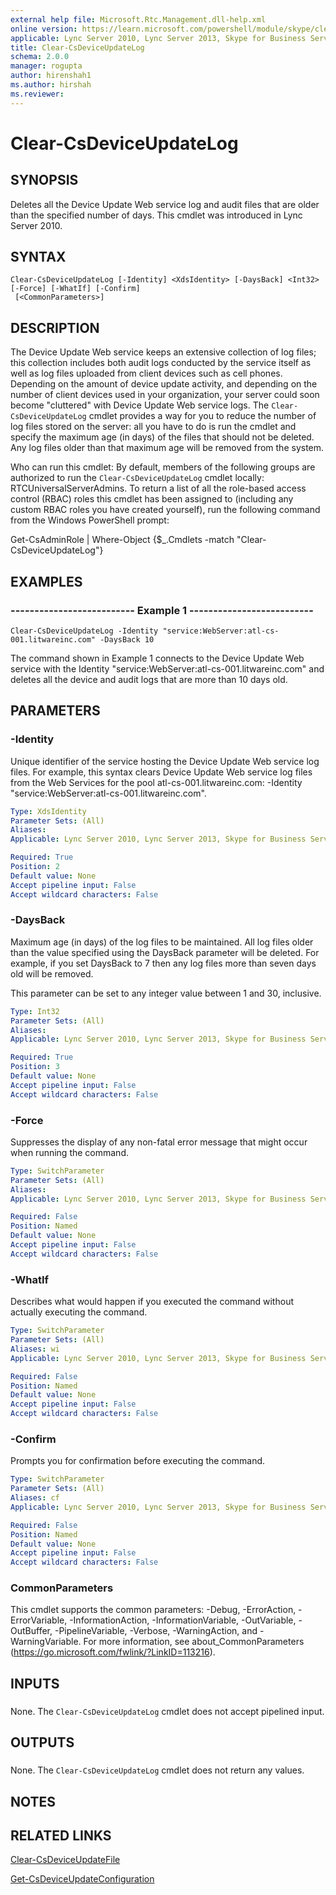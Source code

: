 ```yaml
---
external help file: Microsoft.Rtc.Management.dll-help.xml
online version: https://learn.microsoft.com/powershell/module/skype/clear-csdeviceupdatelog
applicable: Lync Server 2010, Lync Server 2013, Skype for Business Server 2015, Skype for Business Server 2019
title: Clear-CsDeviceUpdateLog
schema: 2.0.0
manager: rogupta
author: hirenshah1
ms.author: hirshah
ms.reviewer:
---
```


# Clear-CsDeviceUpdateLog

## SYNOPSIS
Deletes all the Device Update Web service log and audit files that are older than the specified number of days.
This cmdlet was introduced in Lync Server 2010.


## SYNTAX

```
Clear-CsDeviceUpdateLog [-Identity] <XdsIdentity> [-DaysBack] <Int32> [-Force] [-WhatIf] [-Confirm]
 [<CommonParameters>]
```

## DESCRIPTION
The Device Update Web service keeps an extensive collection of log files; this collection includes both audit logs conducted by the service itself as well as log files uploaded from client devices such as cell phones.
Depending on the amount of device update activity, and depending on the number of client devices used in your organization, your server could soon become "cluttered" with Device Update Web service logs.
The `Clear-CsDeviceUpdateLog` cmdlet provides a way for you to reduce the number of log files stored on the server: all you have to do is run the cmdlet and specify the maximum age (in days) of the files that should not be deleted.
Any log files older than that maximum age will be removed from the system.

Who can run this cmdlet: By default, members of the following groups are authorized to run the `Clear-CsDeviceUpdateLog` cmdlet locally: RTCUniversalServerAdmins.
To return a list of all the role-based access control (RBAC) roles this cmdlet has been assigned to (including any custom RBAC roles you have created yourself), run the following command from the Windows PowerShell prompt:

Get-CsAdminRole | Where-Object {$_.Cmdlets -match "Clear-CsDeviceUpdateLog"}

## EXAMPLES

### -------------------------- Example 1 --------------------------
```
Clear-CsDeviceUpdateLog -Identity "service:WebServer:atl-cs-001.litwareinc.com" -DaysBack 10
```

The command shown in Example 1 connects to the Device Update Web service with the Identity "service:WebServer:atl-cs-001.litwareinc.com" and deletes all the device and audit logs that are more than 10 days old.


## PARAMETERS

### -Identity
Unique identifier of the service hosting the Device Update Web service log files.
For example, this syntax clears Device Update Web service log files from the Web Services for the pool atl-cs-001.litwareinc.com: -Identity "service:WebServer:atl-cs-001.litwareinc.com".

```yaml
Type: XdsIdentity
Parameter Sets: (All)
Aliases: 
Applicable: Lync Server 2010, Lync Server 2013, Skype for Business Server 2015, Skype for Business Server 2019

Required: True
Position: 2
Default value: None
Accept pipeline input: False
Accept wildcard characters: False
```

### -DaysBack
Maximum age (in days) of the log files to be maintained.
All log files older than the value specified using the DaysBack parameter will be deleted.
For example, if you set DaysBack to 7 then any log files more than seven days old will be removed.

This parameter can be set to any integer value between 1 and 30, inclusive.

```yaml
Type: Int32
Parameter Sets: (All)
Aliases: 
Applicable: Lync Server 2010, Lync Server 2013, Skype for Business Server 2015, Skype for Business Server 2019

Required: True
Position: 3
Default value: None
Accept pipeline input: False
Accept wildcard characters: False
```

### -Force
Suppresses the display of any non-fatal error message that might occur when running the command.

```yaml
Type: SwitchParameter
Parameter Sets: (All)
Aliases: 
Applicable: Lync Server 2010, Lync Server 2013, Skype for Business Server 2015, Skype for Business Server 2019

Required: False
Position: Named
Default value: None
Accept pipeline input: False
Accept wildcard characters: False
```

### -WhatIf
Describes what would happen if you executed the command without actually executing the command.

```yaml
Type: SwitchParameter
Parameter Sets: (All)
Aliases: wi
Applicable: Lync Server 2010, Lync Server 2013, Skype for Business Server 2015, Skype for Business Server 2019

Required: False
Position: Named
Default value: None
Accept pipeline input: False
Accept wildcard characters: False
```

### -Confirm
Prompts you for confirmation before executing the command.

```yaml
Type: SwitchParameter
Parameter Sets: (All)
Aliases: cf
Applicable: Lync Server 2010, Lync Server 2013, Skype for Business Server 2015, Skype for Business Server 2019

Required: False
Position: Named
Default value: None
Accept pipeline input: False
Accept wildcard characters: False
```

### CommonParameters
This cmdlet supports the common parameters: -Debug, -ErrorAction, -ErrorVariable, -InformationAction, -InformationVariable, -OutVariable, -OutBuffer, -PipelineVariable, -Verbose, -WarningAction, and -WarningVariable. For more information, see about_CommonParameters (https://go.microsoft.com/fwlink/?LinkID=113216).

## INPUTS

###  
None.
The `Clear-CsDeviceUpdateLog` cmdlet does not accept pipelined input.

## OUTPUTS

###  
None.
The `Clear-CsDeviceUpdateLog` cmdlet does not return any values.

## NOTES

## RELATED LINKS

[Clear-CsDeviceUpdateFile](Clear-CsDeviceUpdateFile.md)

[Get-CsDeviceUpdateConfiguration](Get-CsDeviceUpdateConfiguration.md)
